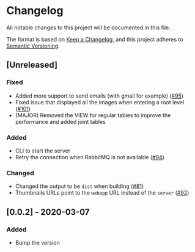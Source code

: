# Changelog

All notable changes to this project will be documented in this file.

The format is based on [Keep a Changelog](https://keepachangelog.com/en/1.0.0/),
and this project adheres to [Semantic Versioning](https://semver.org/spec/v2.0.0.html).

## [Unreleased]

### Fixed

- Added more support to send emails (with gmail for example) ([#95](https://github.com/vickev/howdypix/pull/95))
- Fixed issue that displayed all the images when entering a root level ([#101](https://github.com/vickev/howdypix/pull/101))
- (MAJOR) Removed the VIEW for regular tables to improve the performance and added joint tables

### Added

- CLI to start the server
- Retry the connection when RabbitMQ is not available ([#94](https://github.com/vickev/howdypix/pull/94))

### Changed

- Changed the output to be `dist` when building ([#81](https://github.com/vickev/howdypix/pull/81))
- Thumbnails URLs point to the `webapp` URL instead of the `server` ([#92](https://github.com/vickev/howdypix/pull/92))

## [0.0.2] - 2020-03-07

### Added

- Bump the version